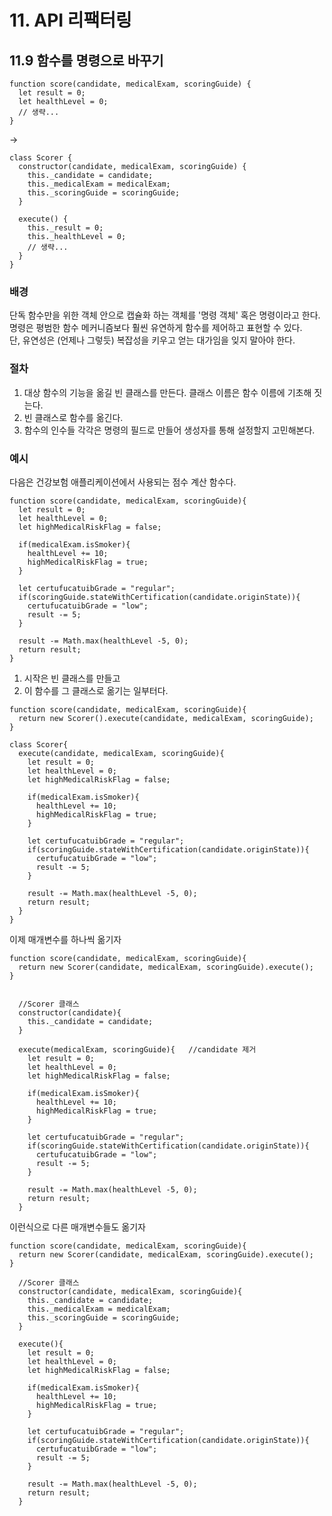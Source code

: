 # 11. API 리팩터링
## 11.9 함수를 명령으로 바꾸기
```JS
function score(candidate, medicalExam, scoringGuide) { 
  let result = 0;
  let healthLevel = 0; 
  // 생략...
}
```
->
```JS
class Scorer { 
  constructor(candidate, medicalExam, scoringGuide) { 
    this._candidate = candidate; 
    this._medicalExam = medicalExam; 
    this._scoringGuide = scoringGuide; 
  } 
  
  execute() { 
    this._result = 0; 
    this._healthLevel = 0; 
    // 생략...
  } 
}
```

### 배경
단독 함수만을 위한 객체 안으로 캡슐화 하는 객체를 '명령 객체' 혹은 명령이라고 한다.  
명령은 평범한 함수 메커니즘보다 훨씬 유연하게 함수를 제어하고 표현할 수 있다.  
단, 유연성은 (언제나 그렇듯) 복잡성을 키우고 얻는 대가임을 잊지 말아야 한다.

### 절차
1. 대상 함수의 기능을 옮길 빈 클래스를 만든다. 클래스 이름은 함수 이름에 기초해 짓는다.
2. 빈 클래스로 함수를 옮긴다.
3. 함수의 인수들 각각은 명령의 필드로 만들어 생성자를 통해 설정할지 고민해본다.

### 예시
다음은 건강보험 애플리케이션에서 사용되는 점수 계산 함수다.
```JS
function score(candidate, medicalExam, scoringGuide){
  let result = 0;
  let healthLevel = 0;
  let highMedicalRiskFlag = false;
  
  if(medicalExam.isSmoker){
    healthLevel += 10;
    highMedicalRiskFlag = true;
  }
  
  let certufucatuibGrade = "regular";
  if(scoringGuide.stateWithCertification(candidate.originState)){
    certufucatuibGrade = "low";
    result -= 5;
  }
  
  result -= Math.max(healthLevel -5, 0);
  return result;
}
```
1. 시작은 빈 클래스를 만들고
2. 이 함수를 그 클래스로 옮기는 일부터다.
```JS
function score(candidate, medicalExam, scoringGuide){
  return new Scorer().execute(candidate, medicalExam, scoringGuide);
}

class Scorer{
  execute(candidate, medicalExam, scoringGuide){
    let result = 0;
    let healthLevel = 0;
    let highMedicalRiskFlag = false;

    if(medicalExam.isSmoker){
      healthLevel += 10;
      highMedicalRiskFlag = true;
    }

    let certufucatuibGrade = "regular";
    if(scoringGuide.stateWithCertification(candidate.originState)){
      certufucatuibGrade = "low";
      result -= 5;
    }

    result -= Math.max(healthLevel -5, 0);
    return result;
  }
}
```
이제 매개변수를 하나씩 옮기자
```JS
function score(candidate, medicalExam, scoringGuide){
  return new Scorer(candidate, medicalExam, scoringGuide).execute();
}


  //Scorer 클래스
  constructor(candidate){
    this._candidate = candidate;
  }

  execute(medicalExam, scoringGuide){   //candidate 제거
    let result = 0;
    let healthLevel = 0;
    let highMedicalRiskFlag = false;

    if(medicalExam.isSmoker){
      healthLevel += 10;
      highMedicalRiskFlag = true;
    }

    let certufucatuibGrade = "regular";
    if(scoringGuide.stateWithCertification(candidate.originState)){
      certufucatuibGrade = "low";
      result -= 5;
    }

    result -= Math.max(healthLevel -5, 0);
    return result;
  }
```
이런식으로 다른 매개변수들도 옮기자
```JS
function score(candidate, medicalExam, scoringGuide){
  return new Scorer(candidate, medicalExam, scoringGuide).execute();
}

  //Scorer 클래스
  constructor(candidate, medicalExam, scoringGuide){
    this._candidate = candidate;
    this._medicalExam = medicalExam;
    this._scoringGuide = scoringGuide;
  }

  execute(){
    let result = 0;
    let healthLevel = 0;
    let highMedicalRiskFlag = false;

    if(medicalExam.isSmoker){
      healthLevel += 10;
      highMedicalRiskFlag = true;
    }

    let certufucatuibGrade = "regular";
    if(scoringGuide.stateWithCertification(candidate.originState)){
      certufucatuibGrade = "low";
      result -= 5;
    }

    result -= Math.max(healthLevel -5, 0);
    return result;
  }
```
